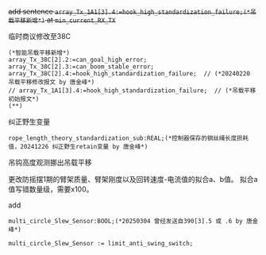 ~~add sentence `array_Tx_1A1[3].4:=hook_high_standardization_failure;(*吊载平移新增*)`  at `min_current_RX_TX`~~

临时商议修改至38C
```
(*智能吊载平移新增*)
array_Tx_38C[2].2:=can_goal_high_error;
array_Tx_38C[2].3:=can_boom_stable_error;
array_Tx_38C[2].4:=hook_high_standardization_failure;  // (*20240220 吊载平移修改报文 by 唐金峰*)
// array_Tx_1A1[3].4:=hook_high_standardization_failure;  // (*吊载平移初始报文*)
(**)
```

纠正野生变量
```
rope_length_theory_standardization_sub:REAL;(*控制器保存的钢丝绳长度损耗值，20241226 纠正野生retain变量 by 唐金峰*)
```

吊钩高度观测挪出吊载平移

更改防摇摆1期的臂架质量、臂架刚度以及回转速度-电流值的拟合a、b值。
拟合a值写错数量级，需要x100。

add
```
multi_circle_Slew_Sensor:BOOL;(*20250304 曾经发送自390[3].5 或 .6 by 唐金峰*)

multi_circle_Slew_Sensor := limit_anti_swing_switch;
```
